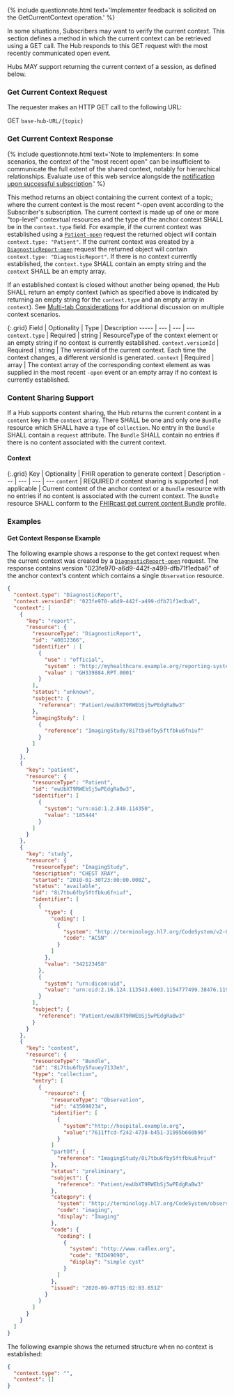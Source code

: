 {% include questionnote.html text='Implementer feedback is solicited on the GetCurrentContext operation.' %}

In some situations, Subscribers may want to verify the current context. This section defines a method in which the current context can be retrieved using a GET call. The Hub responds to this GET request with the most recently communicated open event. 

Hubs MAY support returning the current context of a session, as defined below.

### Get Current Context Request

The requester makes an HTTP GET call to the following URL:

GET `base-hub-URL/{topic}`

### Get Current Context Response

{% include questionnote.html text='Note to Implementers: In some scenarios, the context of the "most recent open" can be insufficient to communicate the full extent of the shared context, notably for hierarchical relationships. Evaluate use of this web service alongside the <a href="2-4-Subscribing.html#current-context-notification-upon-successful-subscription">notification upon successful subscription</a>.' %}

This method returns an object containing the current context of a topic; where the current context is the most recent *-open event according to the Subscriber's subscription.  The current context is made up of one or more "top-level" contextual resources and the type of the anchor context SHALL be in the `context.type` field.  For example, if the current context was established using a [`Patient-open`](3-3-1-Patient-open.html) request the returned object will contain `context.type: "Patient"`.  If the current context was created by a [`DiagnosticReport-open`](3-6-1-DiagnosticReport-open.html) request the returned object will contain `context.type: "DiagnosticReport"`.  If there is no context currently established, the `context.type` SHALL contain an empty string and the `context` SHALL be an empty array.

If an established context is closed without another being opened, the Hub SHALL return an empty context (which as specified above is indicated by returning an empty string for the `context.type` and an empty array in `context`).  See [Multi-tab Considerations](4-2-2-multitab-considerations.html) for additional discussion on multiple context scenarios.

{:.grid}
Field | Optionality | Type | Description
----- | --- | --- | ---
`context.type` | Required | string | ResourceType of the context element or an empty string if no context is currently established.
`context.versionId` | Required | string | The versionId of the current context. Each time the context changes, a different versionId is generated.
`context`   | Required | array | The context array of the corresponding context element as was supplied in the most recent `-open` event or an empty array if no context is currently established.

### Content Sharing Support

If a Hub supports content sharing, the Hub returns the current content in a `content` key in the `context` array.  There SHALL be one and only one `Bundle` resource which SHALL have a `type` of `collection`.  No entry in the `Bundle` SHALL contain a `request` attribute.  The `Bundle` SHALL contain no entries if there is no content associated with the current context.

#### Context

{:.grid}
Key | Optionality | FHIR operation to generate context | Description
--- | --- | --- | ---
`content` | REQUIRED if content sharing is supported | not applicable | Current content of the anchor context or a `Bundle` resource with no entries if no content is associated with the current context. The `Bundle` resource SHALL conform to the [FHIRcast get current content Bundle](StructureDefinition-fhircast-get-current-content-bundle.html) profile.

### Examples

#### Get Context Response Example

The following example shows a response to the get context request when the current context was created by a [`DiagnosticReport-open`](3-6-1-DiagnosticReport-open.html) request.  The response contains version "023fe970-a6d9-442f-a499-dfb71f1edba6" of the anchor context's content which contains a single `Observation` resource. 

```json
{
  "context.type": "DiagnosticReport",
  "context.versionId": "023fe970-a6d9-442f-a499-dfb71f1edba6",
  "context": [
    {
      "key": "report",
      "resource": {
        "resourceType": "DiagnosticReport",
        "id": "40012366",
        "identifier" : [
          {
            "use" : "official",
            "system" : "http://myhealthcare.example.org/reporting-system",
            "value" : "GH339884.RPT.0001"
          }
        ],
        "status": "unknown",
        "subject": {
          "reference": "Patient/ewUbXT9RWEbSj5wPEdgRaBw3"
        },
        "imagingStudy": [
          {
            "reference": "ImagingStudy/8i7tbu6fby5ftfbku6fniuf"
          }
        ]
      }
    },
    {
      "key": "patient",
      "resource": {
        "resourceType": "Patient",
        "id": "ewUbXT9RWEbSj5wPEdgRaBw3",
        "identifier": [
          {
            "system": "urn:oid:1.2.840.114350",
            "value": "185444"
          }
        ]
      }
    },
    {
      "key": "study",
      "resource": {
        "resourceType": "ImagingStudy",
        "description": "CHEST XRAY",
        "started": "2010-01-30T23:00:00.000Z",
        "status": "available",
        "id": "8i7tbu6fby5ftfbku6fniuf",
        "identifier": [
          {
            "type": {
              "coding": [
                {
                  "system": "http://terminology.hl7.org/CodeSystem/v2-0203",
                  "code": "ACSN"
                }
              ]
            },
            "value": "342123458"
          },
          {
            "system": "urn:dicom:uid",
            "value": "urn:oid:2.16.124.113543.6003.1154777499.38476.11982.4847614254"
          }
        ],
        "subject": {
          "reference": "Patient/ewUbXT9RWEbSj5wPEdgRaBw3"
        }
      }
    },
    {
      "key": "content",
      "resource": {
        "resourceType": "Bundle",
        "id": "8i7tbu6fby5fuuey7133eh",
        "type": "collection",
        "entry": [
          {
            "resource": {
              "resourceType": "Observation",
              "id": "435098234",
              "identifier": [
                {
                  "system":"http://hospital.example.org",
                  "value":"7611ffcd-f242-4738-b451-31995b660b90"
                }
              ]
              "partOf": {
                "reference": "ImagingStudy/8i7tbu6fby5ftfbku6fniuf"
              },
              "status": "preliminary",
              "subject": {
                "reference": "Patient/ewUbXT9RWEbSj5wPEdgRaBw3"
              },
              "category": {
                "system": "http://terminology.hl7.org/CodeSystem/observation-category",
                "code": "imaging",
                "display": "Imaging"
              },
              "code": {
                "coding": [
                  {
                    "system": "http://www.radlex.org",
                    "code": "RID49690",
                    "display": "simple cyst"
                  }
                ]
              },
              "issued": "2020-09-07T15:02:03.651Z"
            }
          }
        ]
      }
    }
  ]
}
```
The following example shows the returned structure when no context is established:

```json
{
  "context.type": "",
  "context": []
}
```
